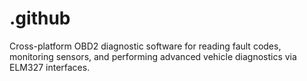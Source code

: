 # .github
Cross-platform OBD2 diagnostic software for reading fault codes, monitoring sensors, and performing advanced vehicle diagnostics via ELM327 interfaces.
